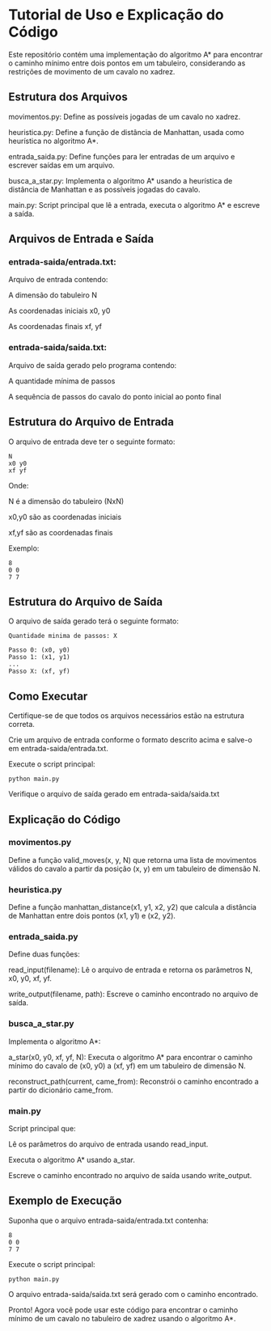 # Tutorial de Uso e Explicação do Código

Este repositório contém uma implementação do algoritmo A* para encontrar o caminho mínimo entre dois pontos em um tabuleiro, considerando as restrições de movimento de um cavalo no xadrez.

## Estrutura dos Arquivos

movimentos.py: Define as possíveis jogadas de um cavalo no xadrez.

heuristica.py: Define a função de distância de Manhattan, usada como heurística no algoritmo A*.

entrada_saida.py: Define funções para ler entradas de um arquivo e escrever saídas em um arquivo.

busca_a_star.py: Implementa o algoritmo A* usando a heurística de distância de Manhattan e as possíveis jogadas do cavalo.

main.py: Script principal que lê a entrada, executa o algoritmo A* e escreve a saída.

## Arquivos de Entrada e Saída

### entrada-saida/entrada.txt: 

Arquivo de entrada contendo:

A dimensão do tabuleiro N

As coordenadas iniciais x0, y0

As coordenadas finais xf, yf

### entrada-saida/saida.txt: 

Arquivo de saída gerado pelo programa contendo:

A quantidade mínima de passos

A sequência de passos do cavalo do ponto inicial ao ponto final

## Estrutura do Arquivo de Entrada

O arquivo de entrada deve ter o seguinte formato:

```
N
x0 y0
xf yf
```

Onde:

N é a dimensão do tabuleiro (NxN)

x0,y0 são as coordenadas iniciais

xf,yf são as coordenadas finais

Exemplo:

```
8
0 0
7 7
```

## Estrutura do Arquivo de Saída

O arquivo de saída gerado terá o seguinte formato:

```
Quantidade minima de passos: X

Passo 0: (x0, y0)
Passo 1: (x1, y1)
...
Passo X: (xf, yf)
```

## Como Executar

Certifique-se de que todos os arquivos necessários estão na estrutura correta.

Crie um arquivo de entrada conforme o formato descrito acima e salve-o em entrada-saida/entrada.txt.

Execute o script principal:

```
python main.py
```

Verifique o arquivo de saída gerado em entrada-saida/saida.txt

## Explicação do Código

### movimentos.py

Define a função valid_moves(x, y, N) que retorna uma lista de movimentos válidos do cavalo a partir da posição (x, y) em um tabuleiro de dimensão N.

### heuristica.py

Define a função manhattan_distance(x1, y1, x2, y2) que calcula a distância de Manhattan entre dois pontos (x1, y1) e (x2, y2).

### entrada_saida.py

Define duas funções:

read_input(filename): Lê o arquivo de entrada e retorna os parâmetros N, x0, y0, xf, yf.

write_output(filename, path): Escreve o caminho encontrado no arquivo de saída.

### busca_a_star.py

Implementa o algoritmo A*:

a_star(x0, y0, xf, yf, N): Executa o algoritmo A* para encontrar o caminho mínimo do cavalo de (x0, y0) a (xf, yf) em um tabuleiro de dimensão N.

reconstruct_path(current, came_from): Reconstrói o caminho encontrado a partir do dicionário came_from.

### main.py

Script principal que:

Lê os parâmetros do arquivo de entrada usando read_input.

Executa o algoritmo A* usando a_star.

Escreve o caminho encontrado no arquivo de saída usando write_output.

## Exemplo de Execução

Suponha que o arquivo entrada-saida/entrada.txt contenha:

```
8
0 0
7 7
```

Execute o script principal:

```
python main.py
```

O arquivo entrada-saida/saida.txt será gerado com o caminho encontrado.

Pronto! Agora você pode usar este código para encontrar o caminho mínimo de um cavalo no tabuleiro de xadrez usando o algoritmo A*.
